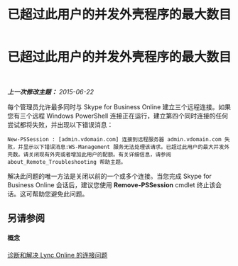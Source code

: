 ﻿---
title: 已超过此用户的并发外壳程序的最大数目
TOCTitle: 已超过此用户的并发外壳程序的最大数目
ms:assetid: b309efe8-a214-41ea-a345-93e6a36e0cb1
ms:mtpsurl: https://technet.microsoft.com/zh-cn/library/Dn362837(v=OCS.15)
ms:contentKeyID: 56271193
ms.date: 06/02/2017
mtps_version: v=OCS.15
ms.translationtype: HT
---

# 已超过此用户的并发外壳程序的最大数目

 

_**上一次修改主题：** 2015-06-22_

每个管理员允许最多同时与 Skype for Business Online 建立三个远程连接。如果您有三个远程 Windows PowerShell 连接正在运行，建立第四个同时连接的任何尝试都将失败，并出现以下错误消息：

    New-PSSession : [admin.vdomain.com] 连接到远程服务器 admin.vdomain.com 失败，并显示以下错误消息:WS-Management 服务无法处理该请求。已超过此用户的最大并发外壳数。请关闭现有外壳或者增加此用户的配额。有关详细信息，请参阅 about_Remote_Troubleshooting 帮助主题。

解决此问题的唯一方法是关闭以前的一个或多个连接。当您完成 Skype for Business Online 会话后，建议您使用 **Remove-PSSession** cmdlet 终止该会话。这可帮助您避免此问题。

## 另请参阅

#### 概念

[诊断和解决 Lync Online 的连接问题](diagnosing-and-resolving-connection-problems-with-skype-for-business-online.md)

